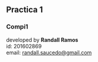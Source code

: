 ## Practica 1
### Compi1

developed by **Randall Ramos**<br>
id: 201602869<br>
email: randall.saucedo@gmail.com<br>

